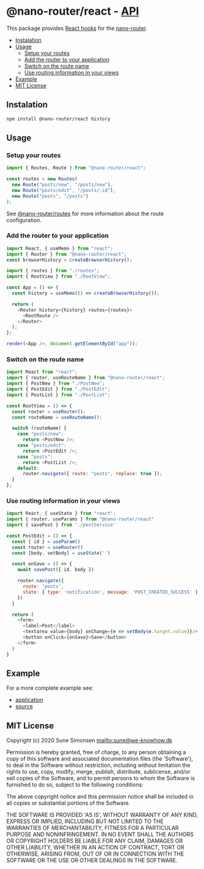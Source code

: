 # @nano-router/react - [API](./API.md)

This package provides [React hooks](https://reactjs.org/docs/hooks-intro.html)
for the [nano-router](../router).

<!-- toc -->

- [Instalation](#instalation)
- [Usage](#usage)
  - [Setup your routes](#setup-your-routes)
  - [Add the router to your application](#add-the-router-to-your-application)
  - [Switch on the route name](#switch-on-the-route-name)
  - [Use routing information in your views](#use-routing-information-in-your-views)
- [Example](#example)
- [MIT License](#mit-license)

<!-- tocstop -->

## Instalation

```sh
npm install @nano-router/react history
```

## Usage

### Setup your routes

```js
import { Routes, Route } from "@nano-router/react";

const routes = new Routes(
  new Route("posts/new", "/posts/new"),
  new Route("posts/edit", "/posts/:id"),
  new Route("posts", "/posts")
);
```

See [@nano-router/routes](../routes/) for more information about the route
configuration.

### Add the router to your application

```js
import React, { useMemo } from "react";
import { Router } from "@nano-router/react";
const browserHistory = createBrowserHistory();

import { routes } from "./routes";
import { RootView } from "./RootView";

const App = () => {
  const history = useMemo(() => createBrowserHistory());

  return (
    <Router history={history} routes={routes}>
      <RootRoute />
    </Router>
  );
};

render(<App />, document.getElementById("app"));
```

### Switch on the route name

```js
import React from "react";
import { router, useRouteName } from "@nano-router/react";
import { PostNew } from "./PostNew";
import { PostEdit } from "./PostEdit";
import { PostList } from "./PostList";

const RootView = () => {
  const router = useRouter();
  const routeName = useRouteName();

  switch (routeName) {
    case "posts/new":
      return <PostNew />;
    case "posts/edit":
      return <PostEdit />;
    case "posts":
      return <PostList />;
    default:
      router.navigate({ route: "posts", replace: true });
  }
};
```

### Use routing information in your views

```js
import React, { useState } from "react";
import { router, useParams } from "@nano-router/react"
import { savePost } from './postService'

const PostEdit = () => {
  const { id } = useParam()
  const router = useRouter()
  const [body, setBody] = useState('')

  const onSave = () => {
    await savePost({ id, body })

    router.navigate({
      route: 'posts',
      state: { type: 'notification', message: 'POST_CREATED_SUCCESS' }
    })
  }

  return (
    <form>
      <label>Post</label>
      <textarea value={body} onChange={e => setBody(e.target.value)}/>
      <button onClick={onSave}>Save</button>
    </form>
  )
}
```

## Example

For a more complete example see:

- [application](https://nano-router.surge.sh/)
- [source](../../example)

## MIT License

Copyright (c) 2020 Sune Simonsen <mailto:sune@we-knowhow.dk>

Permission is hereby granted, free of charge, to any person obtaining
a copy of this software and associated documentation files (the
'Software'), to deal in the Software without restriction, including
without limitation the rights to use, copy, modify, merge, publish,
distribute, sublicense, and/or sell copies of the Software, and to
permit persons to whom the Software is furnished to do so, subject to
the following conditions:

The above copyright notice and this permission notice shall be
included in all copies or substantial portions of the Software.

THE SOFTWARE IS PROVIDED 'AS IS', WITHOUT WARRANTY OF ANY KIND,
EXPRESS OR IMPLIED, INCLUDING BUT NOT LIMITED TO THE WARRANTIES OF
MERCHANTABILITY, FITNESS FOR A PARTICULAR PURPOSE AND
NONINFRINGEMENT. IN NO EVENT SHALL THE AUTHORS OR COPYRIGHT HOLDERS BE
LIABLE FOR ANY CLAIM, DAMAGES OR OTHER LIABILITY, WHETHER IN AN ACTION
OF CONTRACT, TORT OR OTHERWISE, ARISING FROM, OUT OF OR IN CONNECTION
WITH THE SOFTWARE OR THE USE OR OTHER DEALINGS IN THE SOFTWARE.
